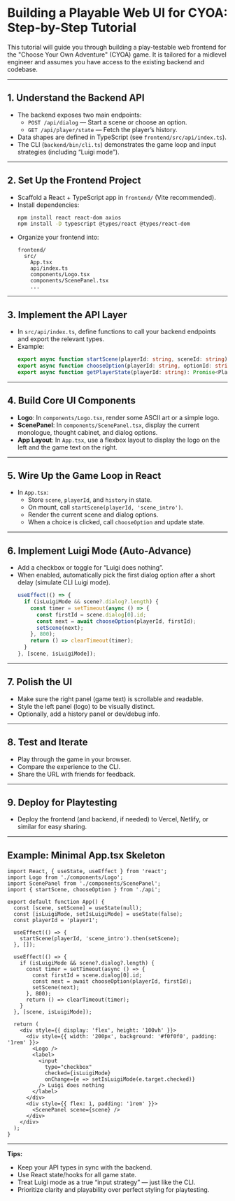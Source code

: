 # Building a Playable Web UI for CYOA: Step-by-Step Tutorial

This tutorial will guide you through building a play-testable web frontend for the "Choose Your Own Adventure" (CYOA) game. It is tailored for a midlevel engineer and assumes you have access to the existing backend and codebase.

---

## 1. Understand the Backend API

- The backend exposes two main endpoints:
  - `POST /api/dialog` — Start a scene or choose an option.
  - `GET /api/player/state` — Fetch the player’s history.
- Data shapes are defined in TypeScript (see `frontend/src/api/index.ts`).
- The CLI (`backend/bin/cli.ts`) demonstrates the game loop and input strategies (including “Luigi mode”).

---

## 2. Set Up the Frontend Project

- Scaffold a React + TypeScript app in `frontend/` (Vite recommended).
- Install dependencies:
  ```bash
  npm install react react-dom axios
  npm install -D typescript @types/react @types/react-dom
  ```
- Organize your frontend into:
  ```
  frontend/
    src/
      App.tsx
      api/index.ts
      components/Logo.tsx
      components/ScenePanel.tsx
      ...
  ```

---

## 3. Implement the API Layer

- In `src/api/index.ts`, define functions to call your backend endpoints and export the relevant types.
- Example:
  ```ts
  export async function startScene(playerId: string, sceneId: string): Promise<SceneResponse> { ... }
  export async function chooseOption(playerId: string, optionId: string): Promise<SceneResponse> { ... }
  export async function getPlayerState(playerId: string): Promise<PlayerState> { ... }
  ```

---

## 4. Build Core UI Components

- **Logo**: In `components/Logo.tsx`, render some ASCII art or a simple logo.
- **ScenePanel**: In `components/ScenePanel.tsx`, display the current monologue, thought cabinet, and dialog options.
- **App Layout**: In `App.tsx`, use a flexbox layout to display the logo on the left and the game text on the right.

---

## 5. Wire Up the Game Loop in React

- In `App.tsx`:
  - Store `scene`, `playerId`, and `history` in state.
  - On mount, call `startScene(playerId, 'scene_intro')`.
  - Render the current scene and dialog options.
  - When a choice is clicked, call `chooseOption` and update state.

---

## 6. Implement Luigi Mode (Auto-Advance)

- Add a checkbox or toggle for “Luigi does nothing”.
- When enabled, automatically pick the first dialog option after a short delay (simulate CLI Luigi mode).
  ```ts
  useEffect(() => {
    if (isLuigiMode && scene?.dialog?.length) {
      const timer = setTimeout(async () => {
        const firstId = scene.dialog[0].id;
        const next = await chooseOption(playerId, firstId);
        setScene(next);
      }, 800);
      return () => clearTimeout(timer);
    }
  }, [scene, isLuigiMode]);
  ```

---

## 7. Polish the UI

- Make sure the right panel (game text) is scrollable and readable.
- Style the left panel (logo) to be visually distinct.
- Optionally, add a history panel or dev/debug info.

---

## 8. Test and Iterate

- Play through the game in your browser.
- Compare the experience to the CLI.
- Share the URL with friends for feedback.

---

## 9. Deploy for Playtesting

- Deploy the frontend (and backend, if needed) to Vercel, Netlify, or similar for easy sharing.

---

## Example: Minimal App.tsx Skeleton

```tsx
import React, { useState, useEffect } from 'react';
import Logo from './components/Logo';
import ScenePanel from './components/ScenePanel';
import { startScene, chooseOption } from './api';

export default function App() {
  const [scene, setScene] = useState(null);
  const [isLuigiMode, setIsLuigiMode] = useState(false);
  const playerId = 'player1';

  useEffect(() => {
    startScene(playerId, 'scene_intro').then(setScene);
  }, []);

  useEffect(() => {
    if (isLuigiMode && scene?.dialog?.length) {
      const timer = setTimeout(async () => {
        const firstId = scene.dialog[0].id;
        const next = await chooseOption(playerId, firstId);
        setScene(next);
      }, 800);
      return () => clearTimeout(timer);
    }
  }, [scene, isLuigiMode]);

  return (
    <div style={{ display: 'flex', height: '100vh' }}>
      <div style={{ width: '200px', background: '#f0f0f0', padding: '1rem' }}>
        <Logo />
        <label>
          <input
            type="checkbox"
            checked={isLuigiMode}
            onChange={e => setIsLuigiMode(e.target.checked)}
          /> Luigi does nothing
        </label>
      </div>
      <div style={{ flex: 1, padding: '1rem' }}>
        <ScenePanel scene={scene} />
      </div>
    </div>
  );
}
```

---

**Tips:**
- Keep your API types in sync with the backend.
- Use React state/hooks for all game state.
- Treat Luigi mode as a true “input strategy” — just like the CLI.
- Prioritize clarity and playability over perfect styling for playtesting.
